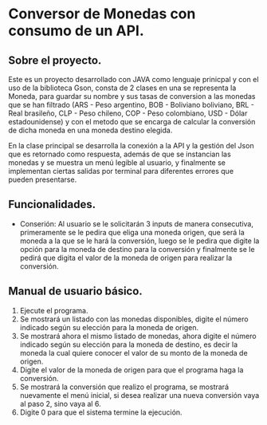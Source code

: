 # Conversor de Monedas con consumo de un API.

## Sobre el proyecto.

Este es un proyecto desarrollado con JAVA como lenguaje prinicpal y con el uso de la biblioteca Gson, consta de 2 clases en una se representa la Moneda,
para guardar su nombre y sus tasas de conversion a las monedas que se han filtrado (ARS - Peso argentino, BOB - Boliviano boliviano, BRL - Real brasileño, 
CLP - Peso chileno, COP - Peso colombiano, USD - Dólar estadounidense) y con el metodo que se encarga de calcular la conversión de dicha moneda en una moneda 
destino elegida.

En la clase principal se desarrolla la conexión a la API y la gestión del Json que es retornado como respuesta, además de que se instancian las monedas y se
muestra un menú legible al usuario, y finalmente se implementan ciertas salidas por terminal para diferentes errores que pueden presentarse.

## Funcionalidades.
- Conserión: Al usuario se le solicitarán 3 inputs de manera consecutiva, primeramente se le pedira que eliga una moneda origen, que será
            la moneda a la que se le hará la conversión, luego se le pedira que digite la opción para la moneda de destino para la conversión
             y finalmente se le pedirá que digita el valor de la moneda de origen para realizar la conversión.
## Manual de usuario básico.
1. Ejecute el programa.
2. Se mostrará un listado con las monedas disponibles, digite el número indicado según su elección para la moneda de origen.
3. Se mostrará ahora el mismo listado de monedas, ahora digite el número indicado según su elección para la moneda de destino, es
   decir la moneda la cual quiere conocer el valor de su monto de la moneda de origen.
4. Digite el valor de la moneda de origen para que el programa haga la conversión.
5. Se mostrará la conversión que realizo el programa, se mostrará nuevamente el menú inicial, si desea realizar una nueva conversión vaya al paso 2, sino vaya al 6.
6. Digite 0 para que el sistema termine la ejecución.
   
